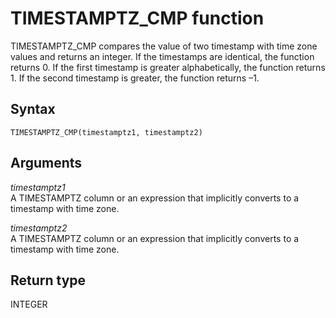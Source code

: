 # TIMESTAMPTZ\_CMP function<a name="r_TIMESTAMPTZ_CMP"></a>

TIMESTAMPTZ\_CMP compares the value of two timestamp with time zone values and returns an integer\. If the timestamps are identical, the function returns 0\. If the first timestamp is greater alphabetically, the function returns 1\. If the second timestamp is greater, the function returns –1\.

## Syntax<a name="r_TIMESTAMPTZ_CMP-synopsis"></a>

```
TIMESTAMPTZ_CMP(timestamptz1, timestamptz2)
```

## Arguments<a name="r_TIMESTAMPTZ_CMP-arguments"></a>

 *timestamptz1*   
A TIMESTAMPTZ column or an expression that implicitly converts to a timestamp with time zone\.

 *timestamptz2*   
A TIMESTAMPTZ column or an expression that implicitly converts to a timestamp with time zone\.

## Return type<a name="r_TIMESTAMPTZ_CMP-return-type"></a>

INTEGER